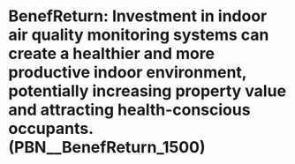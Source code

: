 # BenefReturn: __Investment in indoor air quality monitoring systems can create a healthier and more productive indoor environment, potentially increasing property value and attracting health-conscious occupants.__ (PBN__BenefReturn_1500)

